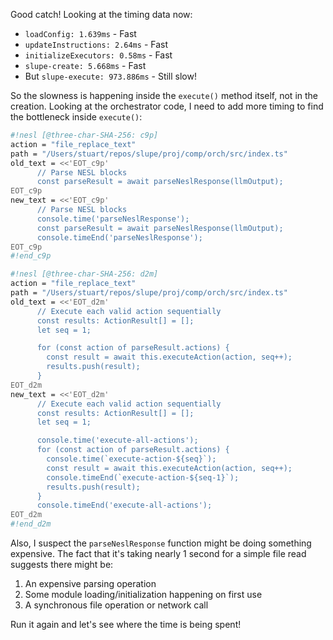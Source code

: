 Good catch! Looking at the timing data now:

- `loadConfig: 1.639ms` - Fast
- `updateInstructions: 2.64ms` - Fast  
- `initializeExecutors: 0.58ms` - Fast
- `slupe-create: 5.668ms` - Fast
- But `slupe-execute: 973.886ms` - Still slow!

So the slowness is happening inside the `execute()` method itself, not in the creation. Looking at the orchestrator code, I need to add more timing to find the bottleneck inside `execute()`:

```sh nesl
#!nesl [@three-char-SHA-256: c9p]
action = "file_replace_text"
path = "/Users/stuart/repos/slupe/proj/comp/orch/src/index.ts"
old_text = <<'EOT_c9p'
      // Parse NESL blocks
      const parseResult = await parseNeslResponse(llmOutput);
EOT_c9p
new_text = <<'EOT_c9p'
      // Parse NESL blocks
      console.time('parseNeslResponse');
      const parseResult = await parseNeslResponse(llmOutput);
      console.timeEnd('parseNeslResponse');
EOT_c9p
#!end_c9p
```

```sh nesl
#!nesl [@three-char-SHA-256: d2m]
action = "file_replace_text"
path = "/Users/stuart/repos/slupe/proj/comp/orch/src/index.ts"
old_text = <<'EOT_d2m'
      // Execute each valid action sequentially
      const results: ActionResult[] = [];
      let seq = 1;

      for (const action of parseResult.actions) {
        const result = await this.executeAction(action, seq++);
        results.push(result);
      }
EOT_d2m
new_text = <<'EOT_d2m'
      // Execute each valid action sequentially
      const results: ActionResult[] = [];
      let seq = 1;

      console.time('execute-all-actions');
      for (const action of parseResult.actions) {
        console.time(`execute-action-${seq}`);
        const result = await this.executeAction(action, seq++);
        console.timeEnd(`execute-action-${seq-1}`);
        results.push(result);
      }
      console.timeEnd('execute-all-actions');
EOT_d2m
#!end_d2m
```

Also, I suspect the `parseNeslResponse` function might be doing something expensive. The fact that it's taking nearly 1 second for a simple file read suggests there might be:
1. An expensive parsing operation
2. Some module loading/initialization happening on first use
3. A synchronous file operation or network call

Run it again and let's see where the time is being spent!